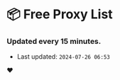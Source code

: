 # :package: Free Proxy List
### Updated every 15 minutes.

- Last updated: `2024-07-26 06:53`

:heart:
